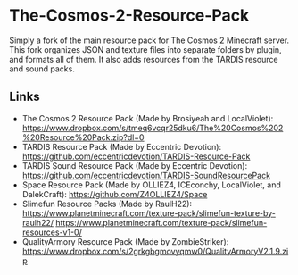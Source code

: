 # The-Cosmos-2-Resource-Pack
Simply a fork of the main resource pack for The Cosmos 2 Minecraft server. This fork organizes JSON and texture files into separate folders by plugin, and formats all of them. It also adds resources from the TARDIS resource and sound packs.

## Links
- The Cosmos 2 Resource Pack (Made by Brosiyeah and LocalViolet): https://www.dropbox.com/s/tmeq6vcqr25dku6/The%20Cosmos%202%20Resource%20Pack.zip?dl=0
- TARDIS Resource Pack (Made by Eccentric Devotion): https://github.com/eccentricdevotion/TARDIS-Resource-Pack
- TARDIS Sound Resource Pack (Made by Eccentric Devotion): https://github.com/eccentricdevotion/TARDIS-SoundResourcePack
- Space Resource Pack (Made by OLLIEZ4, ICEconchy, LocalViolet, and DalekCraft): https://github.com/Z4OLLIEZ4/Space
- Slimefun Resource Packs (Made by RaulH22): https://www.planetminecraft.com/texture-pack/slimefun-texture-by-raulh22/ https://www.planetminecraft.com/texture-pack/slimefun-resources-v1-0/
- QualityArmory Resource Pack (Made by ZombieStriker): https://www.dropbox.com/s/2grkgbgmovyqmw0/QualityArmoryV2.1.9.zip